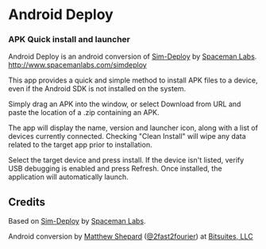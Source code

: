 # Android Deploy
### APK Quick install and launcher

Android Deploy is an android conversion of [Sim-Deploy](http://www.spacemanlabs.com/simdeploy) by [Spaceman Labs](http://www.spacemanlabs.com).
http://www.spacemanlabs.com/simdeploy

This app provides a quick and simple method to install APK files to a device, even if the Android SDK is not installed on the system.

Simply drag an APK into the window, or select Download from URL and paste the location of a .zip containing an APK.

The app will display the name, version and launcher icon, along with a list of devices currently connected. Checking "Clean Install" will wipe any data related to the target app prior to installation.

Select the target device and press install. If the device isn't listed, verify USB debugging is enabled and press Refresh. Once installed, the application will automatically launch.


## Credits
Based on [Sim-Deploy](http://www.spacemanlabs.com/simdeploy) by [Spaceman Labs](http://www.spacemanlabs.com).

Android conversion by [Matthew Shepard](https://github.com/geekner) ([@2fast2fourier](https://twitter.com/2fast2fourier)) at [Bitsuites, LLC](http://www.bitsuites.com/)
